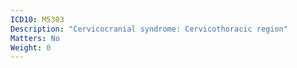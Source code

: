```yaml
---
ICD10: M5303
Description: "Cervicocranial syndrome: Cervicothoracic region"
Matters: No
Weight: 0
---
```

